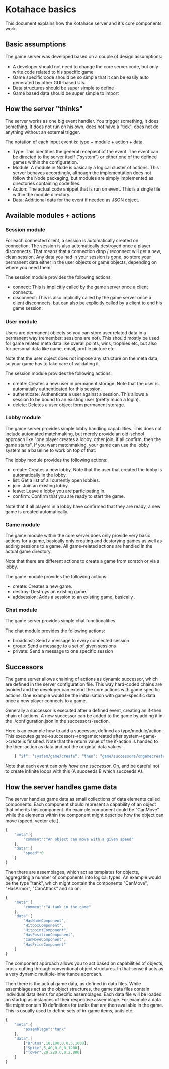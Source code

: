 # Kotahace basics

This document explains how the Kotahace server and it's core components work.

## Basic assumptions

The game server was developed based on a couple of design assumptions:

* A developer should not need to change the core server code, but only write code related to his specific game
* Game specific code should be so simple that it can be easily auto generated by other GUI-based UIs.
* Data structures should be super simple to define
* Game based data should be super simple to import

## How the server "thinks"

The server works as one big event handler. You trigger something, it does something. It does not run on his own, does not have a "tick", does not do anything without an external trigger.

The notation of each input event is: type + module + action + data.

* Type: This identifies the general recepient of the event. The event can be directed to the server itself ("system") or either one of the defined games within the configuration.
* Module: A module in Node is basically a logical cluster of actions. This server behaves accordingly, although the implementation does not follow the Node packaging, but modules are simply implemented as directories containing code files.
* Action: The actual code snippet that is run on event. This is a single file within the module directory.
* Data: Additional data for the event if needed as JSON object.

## Available modules + actions

### Session module

For each connected client, a session is automatically created on connection. The session is also automatically destroyed once a player disconnects. That means that a connection drop / reconnect will get a new, clean session. Any data you had in your session is gone, so store your permanent data either in the user objects or game objects, depending on where you need them!

The session module provides the following actions:

* connect: This is implicitly called by the game server once a client connects.
* disconnect: This is also implicitly called by the game server once a client disconnects, but can also be explicitly called by a client to end his game session.

### User module

Users are permanent objects so you can store user related data in a permanent way (remember: sessions are not). This should mostly be used for game related meta data like overall points, wins, trophies etc, but also for personal data like name, email, profile picture etc.

Note that the user object does not impose any structure on the meta data, so your game has to take care of validating it.

The session module provides the following actions:

* create: Creates a new user in permanent storage. Note that the user is automatially authenticated for this session.
* authenticate: Authenticate a user against a session. This allows a session to be bound to an existing user (pretty much a login).
* delete: Deletes a user object form permanent storage.

### Lobby module

The game server provides simple lobby handling capabilities. This does not include automated matchmaking, but merely provide an old-school approach like "one player creates a lobby, other join, if all confirm, then the game starts". If you want matchmaking, your game can use the lobby system as a baseline to work on top of that.

The lobby module provides the following actions:

* create: Creates a new lobby. Note that the user that created the lobby is automatically in the lobby.
* list: Get a list of all currently open lobbies.
* join: Join an existing lobby.
* leave: Leave a lobby you are participating in.
* confirm: Confirm that you are ready to start the game.

Note that if all players in a lobby have confirmed that they are ready, a new game is created automatically.

### Game module

The game module within the core server does only provide very basic actions for a game, basically only creating and destorying games as well as adding sessions to a game. All game-related actions are handled in the actual game directory.

Note that there are different actions to create a game from scratch or via a lobby.

The game module provides the following actions:

* create: Creates a new game.
* destroy: Destroys an existing game.
* addsession: Adds a session to an existing game, basically .

### Chat module

The game server provides simple chat functionalities.

The chat module provides the following actions:

* broadcast: Send a message to every connected session
* group: Send a message to a set of given sessions
* private: Send a message to one specific session

## Successors

The game server allows chaining of actions as dynamic successor, which are defined in the server configuration file. This way hard-coded chains are avoided and the developer can extend the core actions with game specific actions. One example would be the initialisation with game-specific data once a new player connects to a game.

Generally a successor is executed after a defined event, creating an if-then chain of actions. A new successor can be added to the game by adding it in the ./configuration.json in the successors-section.

Here is an example how to add a successor, defined as type/module/action. This executes game->successors->ongamecreated after system->game->create is finsihed. Note that the return value of the if-action is handed to the then-action as data and not the origintal data values.

```javascript
    { "if": "system/game/create", "then": "game/successors/ongamecreated" }
```

Note that each event can _only have one successor_. Oh, and be careful not to create infinite loops with this (A succeeds B which succeeds A).

## How the server handles game data

The server handles game data as small collections of data elements called components. Each component should represent a capability of an object that inherits this component. An example component could be "CanMove" while the elements within the component might describe how the object can move (speed, vector etc.).

```javascript
{
	"meta":{
		"comment":"An object can move with a given speed"
	},
	"data":{
		"speed":0
	}
}
```

Then there are assemblages, which act as templates for objects, aggregating a number of components into logical types. An example would be the type "tank", which might contain the components "CanMove", "HasArmor", "CanAttack" and so on.

```javascript
{
	"meta":{
		"comment":"A tank in the game"
	},
	"data":[
		"HasNameComponent",
		"HitboxComponent",
		"HitpointComponent",
		"HasPositionComponent",
		"CanMoveComponent",
		"HasPriceComponent"
	]
}
```

The component approach allows you to act based on capabilities of objects, cross-cutting through conventional object structures. In that sense it acts as a very dynamic multiple-inheritance approach.

Then there is the actual game data, as defined in data files. While assemblages act as the object structures, the game data files contain individual data items for specific assemblages. Each data file will be loaded on startup as instances of their respective assemblage. For example a data file might contain 10 definitions for tanks that are then available in the game. This is usually used to define sets of in-game items, units etc.

```javascript
{
	"meta":{
		"assemblage":"tank"
	},
	"data":[
		["Brutus",10,100,0,0,5,1000],
		["Spike",5,40,0,0,8,1200],
		["Tower",20,220,0,0,2,800]
	]
}
```
